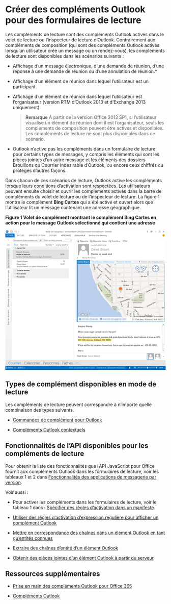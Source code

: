 
# <a name="create-outlook-addins-for-read-forms"></a>Créer des compléments Outlook pour des formulaires de lecture

Les compléments de lecture sont des compléments Outlook activés dans le volet de lecture ou l’inspecteur de lecture d’Outlook. Contrairement aux compléments de composition (qui sont des compléments Outlook activés lorsqu’un utilisateur crée un message ou un rendez-vous), les compléments de lecture sont disponibles dans les scénarios suivants :


- Affichage d’un message électronique, d’une demande de réunion, d’une réponse à une demande de réunion ou d’une annulation de réunion.*
    
- Affichage d’un élément de réunion dans lequel l’utilisateur est un participant.
    
- Affichage d’un élément de réunion dans lequel l’utilisateur est l’organisateur (version RTM d’Outlook 2013 et d’Exchange 2013 uniquement).
    
     >**Remarque**  À partir de la version Office 2013 SP1, si l’utilisateur visualise un élément de réunion dont il est l’organisateur, seuls les compléments de composition peuvent être activés et disponibles. Les compléments de lecture ne sont plus disponibles dans ce scénario.
* Outlook n’active pas les compléments dans un formulaire de lecture pour certains types de messages, y compris les éléments qui sont les pièces jointes d’un autre message et les éléments des dossiers Brouillons ou Courrier indésirable d’Outlook, ou encore ceux chiffrés ou protégés d’autres façons.

Dans chacun de ces scénarios de lecture, Outlook active les compléments lorsque leurs conditions d’activation sont respectées. Les utilisateurs peuvent ensuite choisir et ouvrir les compléments activés dans la barre de compléments du volet de lecture ou de l’inspecteur de lecture. La figure 1 montre le complément  **Bing Cartes** qui a été activé et ouvert alors que l’utilisateur lit un message contenant une adresse géographique.


**Figure 1 Volet de complément montrant le complément Bing Cartes en action pour le message Outlook sélectionné qui contient une adresse**

![Application de messagerie avec carte Bing dans Outlook](../../images/off15appsdk_BingMapMailAppScreenshot.jpg)


## <a name="types-of-addins-available-in-read-mode"></a>Types de complément disponibles en mode de lecture


Les compléments de lecture peuvent correspondre à n’importe quelle combinaison des types suivants.


- [Commandes de complément pour Outlook](../outlook/add-in-commands-for-outlook.md)
    
- [Compléments Outlook contextuels](../outlook/contextual-outlook-add-ins.md)
    

## <a name="api-features-available-to-read-addins"></a>Fonctionnalités de l’API disponibles pour les compléments de lecture


Pour obtenir la liste des fonctionnalités que l’API JavaScript pour Office fournit aux compléments Outlook dans les formulaires de lecture, voir les tableaux 1 et 2 dans [Fonctionnalités des applications de messagerie par version](http://msdn.microsoft.com/library/f34e2f44-8c9d-4e90-b1d7-3f29506adb92%28Office.15%29.aspx). 

Voir aussi :


- Pour activer les compléments dans les formulaires de lecture, voir le tableau 1 dans : [Spécifier des règles d’activation dans un manifeste](../outlook/manifests/activation-rules.md#specify-activation-rules-in-a-manifest).
    
- [Utiliser des règles d’activation d’expression régulière pour afficher un complément Outlook](../outlook/use-regular-expressions-to-show-an-outlook-add-in.md)
    
- [Mettre en correspondance des chaînes dans un élément Outlook en tant qu’entités connues](../outlook/match-strings-in-an-item-as-well-known-entities.md)
    
- [Extraire des chaînes d’entité d’un élément Outlook](../outlook/extract-entity-strings-from-an-item.md)
    
- [Obtenir des pièces jointes d’un élément Outlook à partir du serveur](../outlook/get-attachments-of-an-outlook-item.md)
    

## <a name="additional-resources"></a>Ressources supplémentaires



- [Prise en main des compléments Outlook pour Office 365](https://dev.outlook.com/MailAppsGettingStarted/GetStarted.aspx)
    
- [Compléments Outlook](../outlook/outlook-add-ins.md)
    
